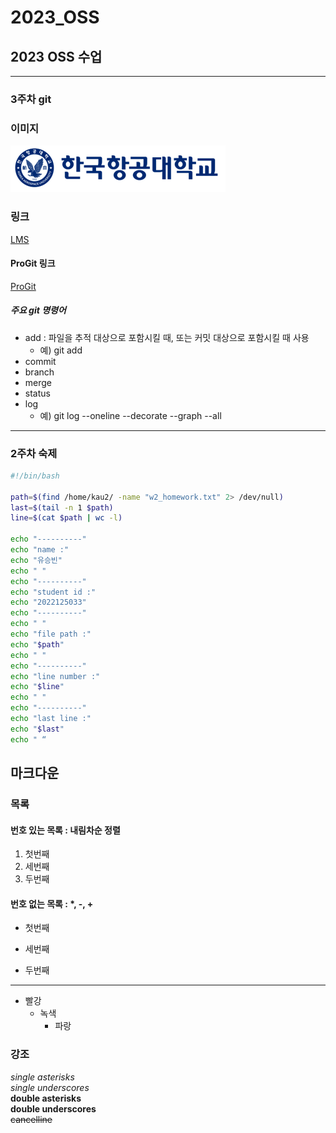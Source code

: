 # 2023_OSS
## 2023 OSS 수업 

-----
### 3주차 git

### 이미지
![한국항공대학교 로고](./img/kau/kau_img.png "한국항공대학교 사진")


### 링크   
[LMS](https://lms.kau.ac.kr "항공대학교 강의관리시스템")

#### ProGit 링크
[ProGit](https://git-scm.com/book/ko/v2 "git 문서, 한국어")


##### 주요 git 명령어
* add : 파일을 추적 대상으로 포함시킬 때, 또는 커밋 대상으로 포함시킬 때 사용
    * 예) git add <file name>
* commit
* branch
* merge
* status
* log
    * 예) git log --oneline --decorate --graph --all

------
### 2주차 숙제

```bash
#!/bin/bash

path=$(find /home/kau2/ -name "w2_homework.txt" 2> /dev/null)
last=$(tail -n 1 $path)
line=$(cat $path | wc -l)

echo "----------"
echo "name :"
echo "유승빈"
echo " "
echo "----------"
echo "student id :"
echo "2022125033"
echo "----------"
echo " "
echo "file path :"
echo "$path"
echo " "
echo "----------"
echo "line number :"
echo "$line"
echo " "
echo "----------"
echo "last line :"
echo "$last"
echo " “
```

## 마크다운
### 목록
#### 번호 있는 목록 : 내림차순 정렬
1. 첫번째
3. 세번째
2. 두번째

#### 번호 없는 목록 : *, -, +
* 첫번째
- 세번째
+ 두번째
-----
* 빨강
  * 녹색
    * 파랑

### 강조
*single asterisks*    
_single underscores_    
**double asterisks**    
__double underscores__    
~~cancelline~~    
